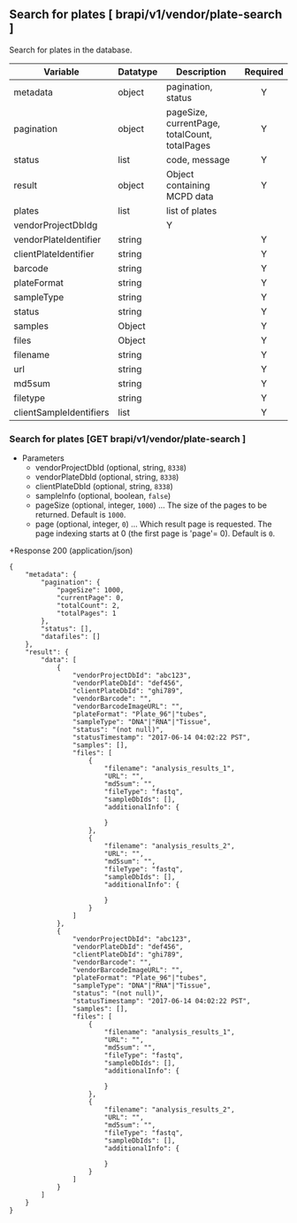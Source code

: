 
## Search for plates [ brapi/v1/vendor/plate-search ]

Search for plates in the database.

|Variable|Datatype|Description|Required|  
|------|------|------|:-----:|
|metadata|object|pagination, status|Y|
|pagination|object|pageSize, currentPage, totalCount, totalPages|Y|
|status|list|code, message|Y|
|result|object|Object containing MCPD data|Y|
|plates|list|list of plates|
|vendorProjectDbIdg||Y|
|vendorPlateIdentifier|string||Y|
|clientPlateIdentifier|string||Y|
|barcode|string||Y|
|plateFormat|string||Y|
|sampleType|string||Y|
|status|string||Y|
|samples|Object||Y|
|files|Object||Y|
|filename|string||Y|
|url|string||Y|
|md5sum|string||Y|
|filetype|string||Y|
|clientSampleIdentifiers|list||Y|

###  Search for plates [GET brapi/v1/vendor/plate-search ] 
+ Parameters
     + vendorProjectDbId (optional, string, `8338`) 
     + vendorPlateDbId (optional, string, `8338`)
     + clientPlateDbId (optional, string, `8338`)
     + sampleInfo (optional, boolean, `false`)
     + pageSize (optional, integer, `1000`) ... The size of the pages to be returned. Default is `1000`.
     + page (optional, integer, `0`) ... Which result page is requested. The page indexing starts at 0 (the first page is 'page'= 0). Default is `0`.
 
+Response 200 (application/json)

    {
        "metadata": {
            "pagination": {
                "pageSize": 1000,
                "currentPage": 0,
                "totalCount": 2,
                "totalPages": 1
            },
            "status": [],
            "datafiles": []
        },
        "result": {
            "data": [
                {
                    "vendorProjectDbId": "abc123",
                    "vendorPlateDbId": "def456",
                    "clientPlateDbId": "ghi789",
                    "vendorBarcode": "",
                    "vendorBarcodeImageURL": "",
                    "plateFormat": "Plate_96"|"tubes",
                    "sampleType": "DNA"|"RNA"|"Tissue",
                    "status": "(not null)",
                    "statusTimestamp": "2017-06-14 04:02:22 PST",
                    "samples": [],
                    "files": [
                        {
                            "filename": "analysis_results_1",
                            "URL": "",
                            "md5sum": "",
                            "fileType": "fastq",
                            "sampleDbIds": [],
                            "additionalInfo": {
                                
                            }
                        },
                        {
                            "filename": "analysis_results_2",
                            "URL": "",
                            "md5sum": "",
                            "fileType": "fastq",
                            "sampleDbIds": [],
                            "additionalInfo": {
                                
                            }
                        }
                    ]
                },
                {
                    "vendorProjectDbId": "abc123",
                    "vendorPlateDbId": "def456",
                    "clientPlateDbId": "ghi789",
                    "vendorBarcode": "",
                    "vendorBarcodeImageURL": "",
                    "plateFormat": "Plate_96"|"tubes",
                    "sampleType": "DNA"|"RNA"|"Tissue",
                    "status": "(not null)",
                    "statusTimestamp": "2017-06-14 04:02:22 PST",
                    "samples": [],
                    "files": [
                        {
                            "filename": "analysis_results_1",
                            "URL": "",
                            "md5sum": "",
                            "fileType": "fastq",
                            "sampleDbIds": [],
                            "additionalInfo": {
                                
                            }
                        },
                        {
                            "filename": "analysis_results_2",
                            "URL": "",
                            "md5sum": "",
                            "fileType": "fastq",
                            "sampleDbIds": [],
                            "additionalInfo": {
                                
                            }
                        }
                    ]
                }
            ]
        }
    }
